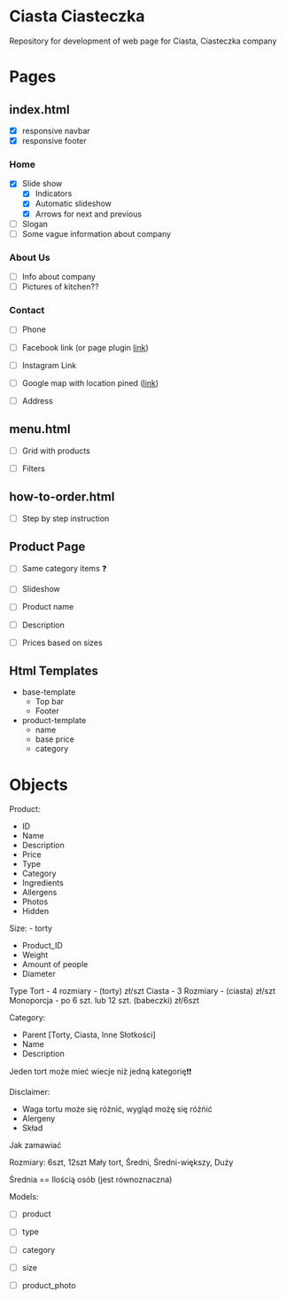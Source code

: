 # Ciasta Ciasteczka
Repository for development of web page for Ciasta, Ciasteczka company

# Pages

## index.html
* [x] responsive navbar
* [x] responsive footer

### Home
 * [x] Slide show
   * [x] Indicators
   * [x] Automatic slideshow
   * [x] Arrows for next and previous
 * [ ] Slogan
 * [ ] Some vague information about company
  
### About Us
 * [ ] Info about company
 * [ ] Pictures of kitchen??

### Contact
 * [ ] Phone
 * [ ] Facebook link (or page plugin [link](https://developers.facebook.com/docs/plugins/page*plugin/))
 * [ ] Instagram Link
 * [ ] Google map with location pined ([link](https://support.google.com/maps/answer/144361?co=GENIE.Platform%3DDesktop&hl=en))
 * [ ] Address


## menu.html
* [ ] Grid with products
* [ ] Filters


## how-to-order.html
* [ ] Step by step instruction

## Product Page
* [ ] Same category items ❓️
* [ ] Slideshow
* [ ] Product name
* [ ] Description
* [ ] Prices based on sizes


## Html Templates 
* base-template
  * Top bar
  * Footer
* product-template
  * name
  * base price
  * category


# Objects

Product:
- ID
- Name
- Description
- Price
- Type
- Category
- Ingredients
- Allergens
- Photos
- Hidden



Size: - torty
- Product_ID
- Weight
- Amount of people
- Diameter

Type
  Tort - 4 rozmiary - (torty) zł/szt
  Ciasta - 3 Rozmiary - (ciasta) zł/szt
  Monoporcja - po 6 szt. lub 12 szt. (babeczki) zł/6szt

Category:
- Parent [Torty, Ciasta, Inne Słotkości]
- Name
- Description

Jeden tort może mieć wiecje niż jedną kategorię❗️❗️


Disclaimer:
- Waga tortu może się różnić, wygląd możę się różńić
- Alergeny
- Skład



Jak zamawiać


Rozmiary:
6szt, 12szt
Mały tort, Średni, Średni-większy, Duży

Średnia == Ilością osób (jest równoznaczna)



Models:
* [ ] product
* [ ] type
* [ ] category
* [ ] size
* [ ] product_photo


